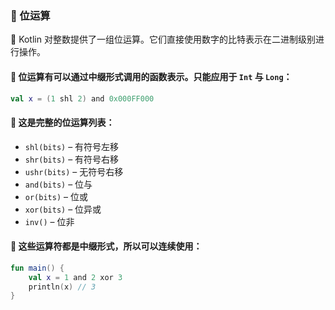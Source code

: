 ### 🧮 位运算

🔧 Kotlin 对整数提供了一组位运算。它们直接使用数字的比特表示在二进制级别进行操作。

#### 🔢 位运算有可以通过中缀形式调用的函数表示。只能应用于 `Int` 与 `Long`：

```kotlin
val x = (1 shl 2) and 0x000FF000
```

#### 🔢 这是完整的位运算列表：

- `shl(bits)` – 有符号左移
- `shr(bits)` – 有符号右移
- `ushr(bits)` – 无符号右移
- `and(bits)` – 位与
- `or(bits)` – 位或
- `xor(bits)` – 位异或
- `inv()` – 位非

#### 🔢 这些运算符都是中缀形式，所以可以连续使用：

```kotlin
fun main() {
    val x = 1 and 2 xor 3
    println(x) // 3
}
```